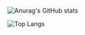 ![Anurag's GitHub stats](https://github-readme-stats.vercel.app/api?username=Leonardo-shitp&show_icons=true&theme=dark)

![Top Langs](https://github-readme-stats.vercel.app/api/top-langs/?username=Leonardo-shitp&langs_count=8)

<!--
**Leonardo-shitp/Leonardo-shitp** is a ✨ _special_ ✨ repository because its `README.md` (this file) appears on your GitHub profile.
Here are some ideas to get you started:
- 🔭 I’m currently working on ...
- 🌱 I’m currently learning ...
- 👯 I’m looking to collaborate on ...
- 🤔 I’m looking for help with ...
- 💬 Ask me about ...
- 📫 How to reach me: ...
- 😄 Pronouns: ...
- ⚡ Fun fact: ...
-->
